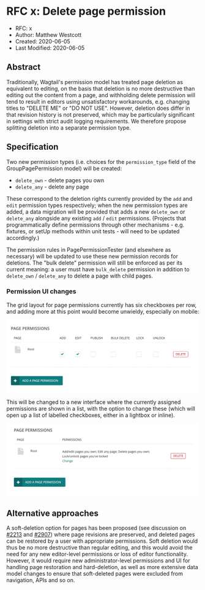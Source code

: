 # RFC x: Delete page permission

* RFC: x
* Author: Matthew Westcott
* Created: 2020-06-05
* Last Modified: 2020-06-05

## Abstract

Traditionally, Wagtail's permission model has treated page deletion as equivalent to editing, on the basis that deletion is no more destructive than editing out the content from a page, and withholding delete permission will tend to result in editors using unsatisfactory workarounds, e.g. changing titles to "DELETE ME" or "DO NOT USE". However, deletion does differ in that revision history is not preserved, which may be particularly significant in settings with strict audit logging requirements. We therefore propose splitting deletion into a separate permission type.


## Specification

Two new permission types (i.e. choices for the `permission_type` field of the GroupPagePermission model) will be created:

* `delete_own` - delete pages you own
* `delete_any` - delete any page

These correspond to the deletion rights currently provided by the `add` and `edit` permission types respectively; when the new permission types are added, a data migration will be provided that adds a new `delete_own` or `delete_any` alongside any existing `add` / `edit` permissions. (Projects that programmatically define permissions through other mechanisms - e.g. fixtures, or setUp methods within unit tests - will need to be updated accordingly.)

The permission rules in PagePermissionTester (and elsewhere as necessary) will be updated to use these new permission records for deletions. The "bulk delete" permission will still be enforced as per its current meaning: a user must have `bulk_delete` permission in addition to `delete_own` / `delete_any` to delete a page with child pages.


### Permission UI changes

The grid layout for page permissions currently has six checkboxes per row, and adding more at this point would become unwieldy, especially on mobile:

![Current page permission UI](../images/delete-page-permission-current.png)

This will be changed to a new interface where the currently assigned permissions are shown in a list, with the option to change these (which will open up a list of labelled checkboxes, either in a lightbox or inline).

![Proposed new page permission UI](../images/delete-page-permission-new.png)


## Alternative approaches

A soft-deletion option for pages has been proposed (see discussion on [#2213](https://github.com/wagtail/wagtail/issues/2213) and [#2907](https://github.com/wagtail/wagtail/issues/2907)) where page revisions are preserved, and deleted pages can be restored by a user with appropriate permissions. Soft deletion would thus be no more destructive than regular editing, and this would avoid the need for any new editor-level permissions or loss of editor functionality. However, it would require new administrator-level permissions and UI for handling page restoration and hard-deletion, as well as more extensive data model changes to ensure that soft-deleted pages were excluded from navigation, APIs and so on.